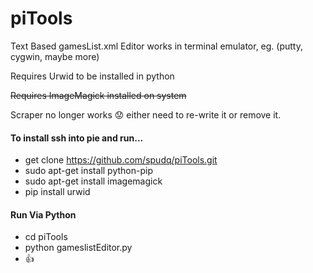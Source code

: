 # piTools
Text Based gamesList.xml Editor works in terminal emulator, eg. (putty, cygwin, maybe more)

Requires Urwid to be installed in python

~~Requires ImageMagick installed on system~~

Scraper no longer works :worried: either need to re-write it or remove it. 

#### To install ssh into pie and run...
- get clone https://github.com/spudq/piTools.git 
- sudo apt-get install python-pip
- sudo apt-get install imagemagick
- pip install urwid


#### Run Via Python
- cd piTools
- python gameslistEditor.py 
- :+1:
